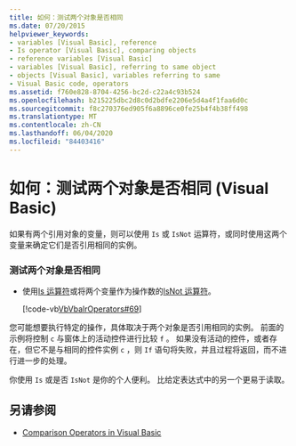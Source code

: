 ```yaml
---
title: 如何：测试两个对象是否相同
ms.date: 07/20/2015
helpviewer_keywords:
- variables [Visual Basic], reference
- Is operator [Visual Basic], comparing objects
- reference variables [Visual Basic]
- variables [Visual Basic], referring to same object
- objects [Visual Basic], variables referring to same
- Visual Basic code, operators
ms.assetid: f760e828-8704-4256-bc2d-c22a4c93b524
ms.openlocfilehash: b215225dbc2d8c0d2bdfe2206e5d4a4f1faa6d0c
ms.sourcegitcommit: f8c270376ed905f6a8896ce0fe25b4f4b38ff498
ms.translationtype: MT
ms.contentlocale: zh-CN
ms.lasthandoff: 06/04/2020
ms.locfileid: "84403416"
---
```

# <a name="how-to-test-whether-two-objects-are-the-same-visual-basic"></a>如何：测试两个对象是否相同 (Visual Basic)
如果有两个引用对象的变量，则可以使用 `Is` 或 `IsNot` 运算符，或同时使用这两个变量来确定它们是否引用相同的实例。  
  
### <a name="to-test-whether-two-objects-are-the-same"></a>测试两个对象是否相同  
  
- 使用[Is 运算符](../../../language-reference/operators/is-operator.md)或将两个变量作为操作数的[IsNot 运算符](../../../language-reference/operators/isnot-operator.md)。  
  
     [!code-vb[VbVbalrOperators#69](~/samples/snippets/visualbasic/VS_Snippets_VBCSharp/VbVbalrOperators/VB/Class1.vb#69)]  
  
 您可能想要执行特定的操作，具体取决于两个对象是否引用相同的实例。 前面的示例将控制 `c` 与窗体上的活动控件进行比较 `f` 。 如果没有活动的控件，或者存在，但它不是与相同的控件实例 `c` ，则 `If` 语句将失败，并且过程将返回，而不进行进一步的处理。  
  
 你使用 `Is` 或是否 `IsNot` 是你的个人便利。 比给定表达式中的另一个更易于读取。  
  
## <a name="see-also"></a>另请参阅

- [Comparison Operators in Visual Basic](comparison-operators.md)
